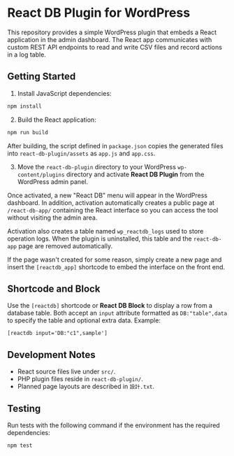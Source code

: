 # React DB Plugin for WordPress

This repository provides a simple WordPress plugin that embeds a React
application in the admin dashboard. The React app communicates with
custom REST API endpoints to read and write CSV files and record actions
in a log table.

## Getting Started

1. Install JavaScript dependencies:

```bash
npm install
```

2. Build the React application:

```bash
npm run build
```

After building, the script defined in `package.json` copies the generated
files into `react-db-plugin/assets` as `app.js` and `app.css`.

3. Move the `react-db-plugin` directory to your WordPress
`wp-content/plugins` directory and activate **React DB Plugin** from the
WordPress admin panel.

Once activated, a new "React DB" menu will appear in the WordPress
dashboard. In addition, activation automatically creates a public page at
`/react-db-app/` containing the React interface so you can access the
tool without visiting the admin area.

Activation also creates a table named `wp_reactdb_logs` used to store
operation logs. When the plugin is uninstalled, this table and the
`react-db-app` page are removed automatically.

If the page wasn't created for some reason, simply create a new page and
insert the `[reactdb_app]` shortcode to embed the interface on the front
end.

## Shortcode and Block

Use the `[reactdb]` shortcode or **React DB Block** to display a row from a
database table. Both accept an `input` attribute formatted as
`DB:"table",data` to specify the table and optional extra data. Example:

```wordpress
[reactdb input='DB:"c1",sample']
```

## Development Notes

- React source files live under `src/`.
- PHP plugin files reside in `react-db-plugin/`.
- Planned page layouts are described in `設計.txt`.

## Testing

Run tests with the following command if the environment has the required
dependencies:

```bash
npm test
```

